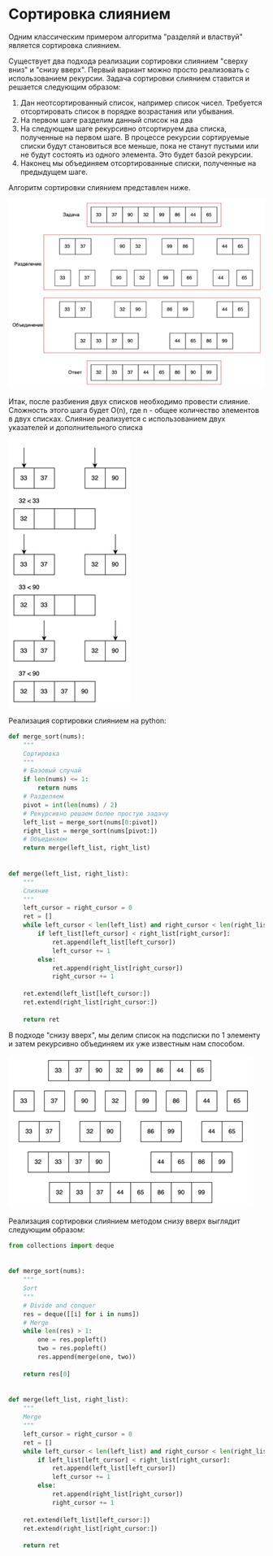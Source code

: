 # Сортировка слиянием

Одним классическим примером алгоритма "разделяй и властвуй" является сортировка слиянием.

Существует два подхода реализации сортировки слиянием "сверху вниз" и "снизу вверх". Первый вариант можно просто
реализовать с использованием рекурсии. Задача сортировки слиянием ставится и решается следующим образом:

1) Дан неотсортированный список, например список чисел. Требуется отсортировать список в порядке возрастания или
   убывания.
2) На первом шаге разделим данный список на два
3) На следующем шаге рекурсивно отсортируем два списка, полученные на первом шаге. В процессе рекурсии сортируемые
   списки будут становиться все меньше, пока не станут пустыми или не будут состоять из одного элемента. Это будет базой
   рекурсии.
4) Наконец мы объединяем отсортированные списки, полученные на предыдущем шаге.

Алгоритм сортировки слиянием представлен ниже.

![Сортировка слиянием](../img/merge_sort.png)

Итак, после разбиения двух списков необходимо провести слияние. Сложность этого шага будет O(n), где n - общее
количество элементов в двух списках. Слияние реализуется с использованием двух указателей и дополнительного списка

![Слияние](../img/merge_sort_1.png)

Реализация сортировки слиянием на python:

```python
def merge_sort(nums):
    """
    Сортировка
    """
    # Базовый случай
    if len(nums) <= 1:
        return nums
    # Разделяем
    pivot = int(len(nums) / 2)
    # Рекурсивно решаем более простую задачу
    left_list = merge_sort(nums[0:pivot])
    right_list = merge_sort(nums[pivot:])
    # Объединяем
    return merge(left_list, right_list)


def merge(left_list, right_list):
    """
    Слияние
    """
    left_cursor = right_cursor = 0
    ret = []
    while left_cursor < len(left_list) and right_cursor < len(right_list):
        if left_list[left_cursor] < right_list[right_cursor]:
            ret.append(left_list[left_cursor])
            left_cursor += 1
        else:
            ret.append(right_list[right_cursor])
            right_cursor += 1

    ret.extend(left_list[left_cursor:])
    ret.extend(right_list[right_cursor:])

    return ret
```

В подходе "снизу вверх", мы делим список на подсписки по 1 элементу и затем рекурсивно объединяем их уже известным нам
способом.

![Сортировка слиянием снизу вверх](../img/merge_sort_2.png)

Реализация сортировки слиянием методом снизу вверх выглядит следующим образом:

```python
from collections import deque


def merge_sort(nums):
    """
    Sort
    """
    # Divide and conquer
    res = deque([[i] for i in nums])
    # Merge
    while len(res) > 1:
        one = res.popleft()
        two = res.popleft()
        res.append(merge(one, two))

    return res[0]


def merge(left_list, right_list):
    """
    Merge
    """
    left_cursor = right_cursor = 0
    ret = []
    while left_cursor < len(left_list) and right_cursor < len(right_list):
        if left_list[left_cursor] < right_list[right_cursor]:
            ret.append(left_list[left_cursor])
            left_cursor += 1
        else:
            ret.append(right_list[right_cursor])
            right_cursor += 1

    ret.extend(left_list[left_cursor:])
    ret.extend(right_list[right_cursor:])

    return ret
```